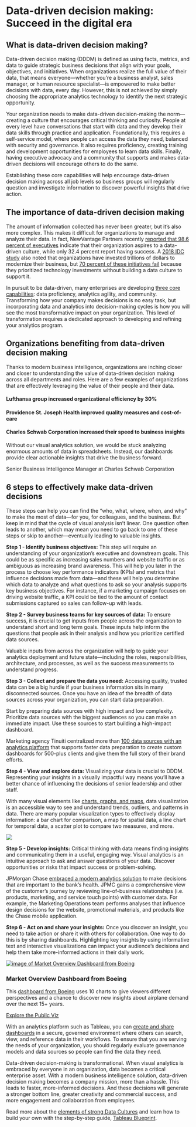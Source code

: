 

# Data-driven decision making: Succeed in the digital era
  

What is data-driven decision making?
------------------------------------

Data-driven decision making (DDDM) is defined as using facts, metrics, and data to guide strategic business decisions that align with your goals, objectives, and initiatives. When organizations realize the full value of their data, that means everyone—whether you’re a business analyst, sales manager, or human resource specialist—is empowered to make better decisions with data, every day. However, this is not achieved by simply choosing the appropriate analytics technology to identify the next strategic opportunity.

Your organization needs to make data-driven decision-making the norm—creating a culture that encourages critical thinking and curiosity. People at every level have conversations that start with data and they develop their data skills through practice and application. Foundationally, this requires a self-service model, where people can access the data they need, balanced with security and governance. It also requires proficiency, creating training and development opportunities for employees to learn data skills. Finally, having executive advocacy and a community that supports and makes data-driven decisions will encourage others to do the same.

Establishing these core capabilities will help encourage data-driven decision making across all job levels so business groups will regularly question and investigate information to discover powerful insights that drive action.

  

The importance of data-driven decision making
---------------------------------------------

The amount of information collected has never been greater, but it’s also more complex. This makes it difficult for organizations to manage and analyze their data. In fact, NewVantage Partners recently [reported that 98.6 percent of executives](http://newvantage.com/wp-content/uploads/2018/01/Big-Data-Executive-Survey-2018-Findings.pdf) indicate that their organization aspires to a data-driven culture, while only 32.4 percent report having success. A [2018 IDC study](https://hbr.org/2019/03/digital-transformation-is-not-about-technology) also noted that organizations have invested trillions of dollars to modernize their business, but [70 percent of these initiatives fail](https://www.forbes.com/sites/forbestechcouncil/2018/03/13/why-digital-transformations-fail-closing-the-900-billion-hole-in-enterprise-strategy/#3cc39e2c7b8b) because they prioritized technology investments without building a data culture to support it.

In pursuit to be data-driven, many enterprises are developing [three core capabilities](https://help.tableau.com/current/blueprint/en-us/bp_core_capabilities_of_data_driven.htm): data proficiency, analytics agility, and community. Transforming how your company makes decisions is no easy task, but incorporating data and analytics into decision-making cycles is how you will see the most transformative impact on your organization. This level of transformation requires a dedicated approach to developing and refining your analytics program.

  

Organizations benefiting from data-driven decision making
---------------------------------------------------------

Thanks to modern business intelligence, organizations are inching closer and closer to understanding the value of data-driven decision making across all departments and roles. Here are a few examples of organizations that are effectively leveraging the value of their people and their data.

#### Lufthansa group increased organizational efficiency by 30%

#### Providence St. Joseph Health improved quality measures and cost-of-care

#### Charles Schwab Corporation increased their speed to business insights

Without our visual analytics solution, we would be stuck analyzing enormous amounts of data in spreadsheets. Instead, our dashboards provide clear actionable insights that drive the business forward.

Senior Business Intelligence Manager at Charles Schwab Corporation

  

6 steps to effectively make data-driven decisions
-------------------------------------------------

These steps can help you can find the “who, what, where, when, and why” to make the most of data—for you, for colleagues, and the business. But keep in mind that the cycle of visual analysis isn’t linear. One question often leads to another, which may mean you need to go back to one of these steps or skip to another—eventually leading to valuable insights.

**Step 1 - Identify business objectives:** This step will require an understanding of your organization’s executive and downstream goals. This could be as specific as increasing sales numbers and website traffic or as ambiguous as increasing brand awareness. This will help you later in the process to choose key performance indicators (KPIs) and metrics that influence decisions made from data—and these will help you determine which data to analyze and what questions to ask so your analysis supports key business objectives. For instance, if a marketing campaign focuses on driving website traffic, a KPI could be tied to the amount of contact submissions captured so sales can follow-up with leads.

**Step 2 - Survey business teams for key sources of data:** To ensure success, it is crucial to get inputs from people across the organization to understand short and long term goals. These inputs help inform the questions that people ask in their analysis and how you prioritize certified data sources.

Valuable inputs from across the organization will help to guide your analytics deployment and future state—including the roles, responsibilities, architecture, and processes, as well as the success measurements to understand progress.

**Step 3 - Collect and prepare the data you need:** Accessing quality, trusted data can be a big hurdle if your business information sits in many disconnected sources. Once you have an idea of the breadth of data sources across your organization, you can start data preparation.

Start by preparing data sources with high impact and low complexity. Prioritize data sources with the biggest audiences so you can make an immediate impact. Use these sources to start building a high-impact dashboard.

Marketing agency Tinuiti centralized more than [100 data sources with an analytics platform](https://www.tableau.com/solutions/customer/tinuiti-centralizes-marketing-data-in-tableau-prep-scales-marketing-analytics) that supports faster data preparation to create custom dashboards for 500-plus clients and give them the full story of their brand efforts.

**Step 4 - View and explore data:** Visualizing your data is crucial to DDDM. Representing your insights in a visually impactful way means you’ll have a better chance of influencing the decisions of senior leadership and other staff.

With many visual elements like [charts, graphs, and maps](https://www.tableau.com/learn/whitepapers/which-chart-or-graph-is-right-for-you), data visualization is an accessible way to see and understand trends, outliers, and patterns in data. There are many popular visualization types to effectively display information: a bar chart for comparison, a map for spatial data, a line chart for temporal data, a scatter plot to compare two measures, and more.

![](https://cdns.tblsft.com/sites/default/files/pages/data_visualization_example.gif)

**Step 5 - Develop insights:** Critical thinking with data means finding insights and communicating them in a useful, engaging way. Visual analytics is an intuitive approach to ask and answer questions of your data. Discover opportunities or risks that impact success or problem-solving.

JPMorgan Chase [embraced a modern analytics solution](https://www.tableau.com/solutions/customer/jpmorgan-chase-chooses-tableau-enable-self-service-analytics-keeping-rapid?__src=liftigniter&__widget=learn-recs-li&li_source=LI&li_medium=learn-recs-li) to make decisions that are important to the bank’s health. JPMC gains a comprehensive view of the customer’s journey by reviewing line-of-business relationships (i.e. products, marketing, and service touch points) with customer data. For example, the Marketing Operations team performs analyses that influence design decisions for the website, promotional materials, and products like the Chase mobile application.

**Step 6 - Act on and share your insights:** Once you discover an insight, you need to take action or share it with others for collaboration. One way to do this is by sharing dashboards. Highlighting key insights by using informative text and interactive visualizations can impact your audience’s decisions and help them take more-informed actions in their daily work.

 [![image of Market Overview Dashboard from Boeing](https://www.tableau.com/sites/default/files/boeingviz_copy.png)](https://www.tableau.com/learn/articles/data-driven-decision-making#content-204800) 

### Market Overview Dashboard from Boeing

This [dashboard from Boeing](https://public.tableau.com/profile/theboeingcompany#!/vizhome/CMO_1/GlobalOverview) uses 10 charts to give viewers different perspectives and a chance to discover new insights about airplane demand over the next 15+ years.

[Explore the Public Viz](https://www.tableau.com/learn/articles/data-driven-decision-making#content-204800)

With an analytics platform such as Tableau, you can [create and share dashboards](https://www.tableau.com/learn/articles/business-intelligence-dashboards-examples) in a secure, governed environment where others can search, view, and reference data in their workflows. To ensure that you are serving the needs of your organization, you should regularly evaluate governance models and data sources so people can find the data they need.

Data-driven decision-making is transformational. When visual analytics is embraced by everyone in an organization, data becomes a critical enterprise asset. With a modern business intelligence solution, data-driven decision making becomes a company mission, more than a hassle. This leads to faster, more-informed decisions. And these decisions will generate a stronger bottom line, greater creativity and commercial success, and more engagement and collaboration from employees.

Read more about the [elements of strong Data Cultures](https://www.tableau.com/data-culture) and learn how to build your own with the step-by-step guide, [Tableau Blueprint](https://www.tableau.com/learn/blueprint).





